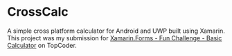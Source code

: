 # CrossCalc
A simple cross platform calculator for Android and UWP built using Xamarin.
This project was my submission for [Xamarin.Forms - Fun Challenge - Basic Calculator](https://www.topcoder.com/challenges/30071993) on TopCoder.
